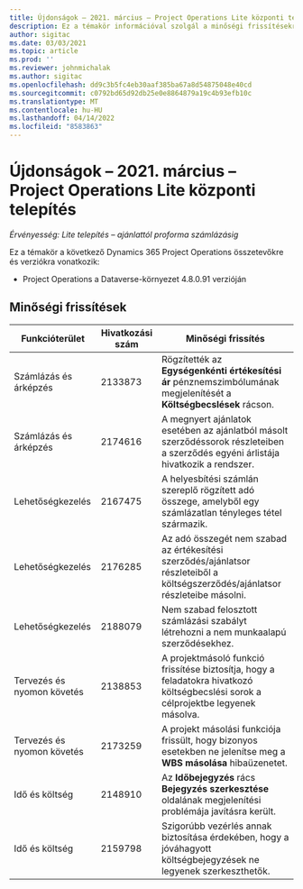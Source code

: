 ```yaml
---
title: Újdonságok – 2021. március – Project Operations Lite központi telepítés
description: Ez a témakör információval szolgál a minőségi frissítésekről, amelyek a Project Operations Lite központi telepítés 2021 márciusi kiadásában váltak elérhetővé.
author: sigitac
ms.date: 03/03/2021
ms.topic: article
ms.prod: ''
ms.reviewer: johnmichalak
ms.author: sigitac
ms.openlocfilehash: dd9c3b5fc4eb30aaf385ba67a8d54875048e40cd
ms.sourcegitcommit: c0792bd65d92db25e0e8864879a19c4b93efb10c
ms.translationtype: MT
ms.contentlocale: hu-HU
ms.lasthandoff: 04/14/2022
ms.locfileid: "8583863"
---
```

# <a name="whats-new-march-2021---project-operations-lite-deployment"></a>Újdonságok – 2021. március – Project Operations Lite központi telepítés

_Érvényesség: Lite telepítés – ajánlattól proforma számlázásig_


Ez a témakör a következő Dynamics 365 Project Operations összetevőkre és verziókra vonatkozik:

- Project Operations a Dataverse-környezet 4.8.0.91 verzióján 

## <a name="quality-updates"></a>Minőségi frissítések

| **Funkcióterület** | **Hivatkozási szám** | **Minőségi frissítés** |
| --- | --- | --- |
| Számlázás és árképzés | 2133873 | Rögzítették az **Egységenkénti értékesítési ár** pénznemszimbólumának megjelenítését a **Költségbecslések** rácson. |
| Számlázás és árképzés | 2174616 | A megnyert ajánlatok esetében az ajánlatból másolt szerződéssorok részleteiben a szerződés egyéni árlistája hivatkozik a rendszer. |
| Lehetőségkezelés | 2167475 | A helyesbítési számlán szereplő rögzített adó összege, amelyből egy számlázatlan tényleges tétel származik. |
| Lehetőségkezelés | 2176285 | Az adó összegét nem szabad az értékesítési szerződés/ajánlatsor részleteiből a költségszerződés/ajánlatsor részleteibe másolni. |
| Lehetőségkezelés | 2188079 | Nem szabad felosztott számlázási szabályt létrehozni a nem munkaalapú szerződésekhez. |
| Tervezés és nyomon követés | 2138853 | A projektmásoló funkció frissítése biztosítja, hogy a feladatokra hivatkozó költségbecslési sorok a célprojektbe legyenek másolva. |
| Tervezés és nyomon követés | 2173259 | A projekt másolási funkciója frissült, hogy bizonyos esetekben ne jelenítse meg a **WBS másolása** hibaüzenetet. |
| Idő és költség | 2148910 | Az **Időbejegyzés** rács **Bejegyzés szerkesztése** oldalának megjelenítési problémája javításra került. |
| Idő és költség | 2159798 | Szigorúbb vezérlés annak biztosítása érdekében, hogy a jóváhagyott költségbejegyzések ne legyenek szerkeszthetők. |


